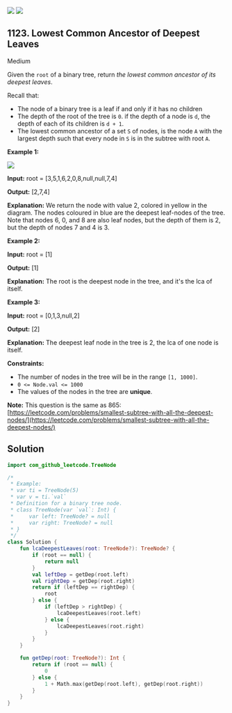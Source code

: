 [![](https://img.shields.io/github/stars/javadev/LeetCode-in-Kotlin?label=Stars&style=flat-square)](https://github.com/javadev/LeetCode-in-Kotlin)
[![](https://img.shields.io/github/forks/javadev/LeetCode-in-Kotlin?label=Fork%20me%20on%20GitHub%20&style=flat-square)](https://github.com/javadev/LeetCode-in-Kotlin/fork)

## 1123\. Lowest Common Ancestor of Deepest Leaves

Medium

Given the `root` of a binary tree, return _the lowest common ancestor of its deepest leaves_.

Recall that:

*   The node of a binary tree is a leaf if and only if it has no children
*   The depth of the root of the tree is `0`. if the depth of a node is `d`, the depth of each of its children is `d + 1`.
*   The lowest common ancestor of a set `S` of nodes, is the node `A` with the largest depth such that every node in `S` is in the subtree with root `A`.

**Example 1:**

![](https://s3-lc-upload.s3.amazonaws.com/uploads/2018/07/01/sketch1.png)

**Input:** root = [3,5,1,6,2,0,8,null,null,7,4]

**Output:** [2,7,4]

**Explanation:** We return the node with value 2, colored in yellow in the diagram. The nodes coloured in blue are the deepest leaf-nodes of the tree. Note that nodes 6, 0, and 8 are also leaf nodes, but the depth of them is 2, but the depth of nodes 7 and 4 is 3.

**Example 2:**

**Input:** root = [1]

**Output:** [1]

**Explanation:** The root is the deepest node in the tree, and it's the lca of itself.

**Example 3:**

**Input:** root = [0,1,3,null,2]

**Output:** [2]

**Explanation:** The deepest leaf node in the tree is 2, the lca of one node is itself.

**Constraints:**

*   The number of nodes in the tree will be in the range `[1, 1000]`.
*   `0 <= Node.val <= 1000`
*   The values of the nodes in the tree are **unique**.

**Note:** This question is the same as 865: [https://leetcode.com/problems/smallest-subtree-with-all-the-deepest-nodes/](https://leetcode.com/problems/smallest-subtree-with-all-the-deepest-nodes/)

## Solution

```kotlin
import com_github_leetcode.TreeNode

/*
 * Example:
 * var ti = TreeNode(5)
 * var v = ti.`val`
 * Definition for a binary tree node.
 * class TreeNode(var `val`: Int) {
 *     var left: TreeNode? = null
 *     var right: TreeNode? = null
 * }
 */
class Solution {
    fun lcaDeepestLeaves(root: TreeNode?): TreeNode? {
        if (root == null) {
            return null
        }
        val leftDep = getDep(root.left)
        val rightDep = getDep(root.right)
        return if (leftDep == rightDep) {
            root
        } else {
            if (leftDep > rightDep) {
                lcaDeepestLeaves(root.left)
            } else {
                lcaDeepestLeaves(root.right)
            }
        }
    }

    fun getDep(root: TreeNode?): Int {
        return if (root == null) {
            0
        } else {
            1 + Math.max(getDep(root.left), getDep(root.right))
        }
    }
}
```